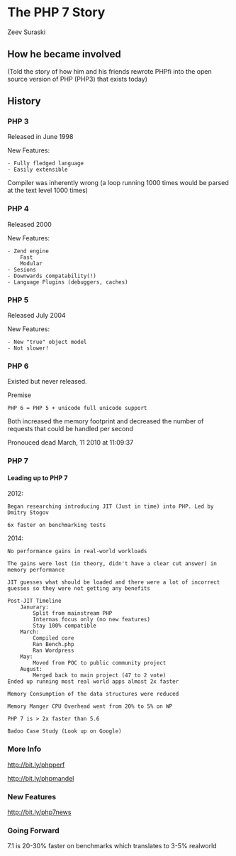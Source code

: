 # The PHP 7 Story
Zeev Suraski

## How he became involved
(Told the story of how him and his friends rewrote PHPfi into the open source version of PHP (PHP3) that exists today)

## History
### PHP 3
Released in June 1998

New Features:

    - Fully fledged language
    - Easily extensible

Compiler was inherently wrong (a loop running 1000 times would be parsed at the text level 1000 times)

### PHP 4
Released 2000

New Features:

    - Zend engine
        Fast
        Modular
    - Sesions
    - Downwards compatability(!)
    - Language Plugins (debuggers, caches)

### PHP 5
Released July 2004

New Features:

    - New "true" object model
    - Not slower!

### PHP 6
Existed but never released.

Premise

    PHP 6 = PHP 5 + unicode full unicode support

Both increased the memory footprint and decreased the number of requests that could be handled per second

Pronouced dead March, 11 2010 at 11:09:37

### PHP 7
#### Leading up to PHP 7
2012:

    Began researching introducing JIT (Just in time) into PHP. Led by Dmitry Stogov

    6x faster on benchmarking tests

2014:

    No performance gains in real-world workloads

    The gains were lost (in theory, didn't have a clear cut answer) in memory performance

    JIT guesses what should be loaded and there were a lot of incorrect guesses so they were not getting any benefits

    Post-JIT Timeline
        Janurary:
            Split from mainstream PHP
            Internas focus only (no new features)
            Stay 100% compatible
        March:
            Compiled core
            Ran Bench.php
            Ran Wordpress
        May:
            Moved from POC to public community project
        August:
            Merged back to main project (47 to 2 vote)
    Ended up running most real world apps almost 2x faster

    Memory Consumption of the data structures were reduced

    Memory Manger CPU Overhead went from 20% to 5% on WP

    PHP 7 is > 2x faster than 5.6

    Badoo Case Study (Look up on Google)

### More Info
http://bit.ly/phpperf

http://bit.ly/phpmandel

### New Features
http://bit.ly/php7news

### Going Forward
7.1 is 20-30% faster on benchmarks which translates to 3-5% realworld
